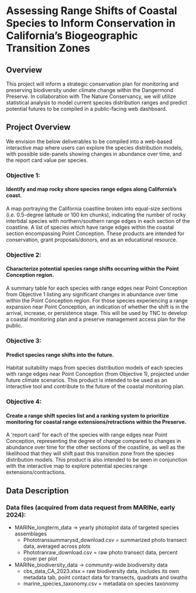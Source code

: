 # Assessing Range Shifts of Coastal Species to Inform Conservation in California’s Biogeographic Transition Zones

## Overview
This project will inform a strategic conservation plan for monitoring and preserving biodiversity under climate change within the Dangermond Preserve. 
In collaboration with The Nature Conservancy, we will utilize statistical analysis to model current species distribution ranges and predict potential 
futures to be compiled in a public-facing web dashboard.

## Project Overview

We envision the below deliverables to be compiled into a web-based interactive map where users can explore the species distribution models,
with possible side-panels showing changes in abundance over time, and the report card value per species.

### Objective 1: 
#### Identify and map rocky shore species range edges along California’s coast.

A map portraying the California coastline broken into equal-size sections (i.e. 0.5-degree latitude or
100 km chunks), indicating the number of rocky intertidal species with northern/southern range
edges in each section of the coastline. A list of species which have range edges within the coastal
section encompassing Point Conception. These products are intended for conservation, grant
proposals/donors, and as an educational resource.

### Objective 2: 
#### Characterize potential species range shifts occurring within the Point Conception region.

A summary table for each species with range edges near Point Conception from Objective 1 listing
any significant changes in abundance over time within the Point Conception region. For those species
experiencing a range expansion near Point Conception, an indication of whether the shift is in the
arrival, increase, or persistence stage. This will be used by TNC to develop a coastal monitoring plan
and a preserve management access plan for the public.

### Objective 3: 
#### Predict species range shifts into the future.

Habitat suitability maps from species distribution models of each species with range edges near
Point Conception (from Objective 1), projected under future climate scenarios. This product is
intended to be used as an interactive tool and contribute to the future of the coastal monitoring plan.

### Objective 4: 
#### Create a range shift species list and a ranking system to prioritize monitoring for coastal range extensions/retractions within the Preserve.

A ‘report card’ for each of the species with range edges near Point Conception, representing the
degree of change compared to changes in abundance over time for the other sections of the coastline,
as well as the likelihood that they will shift past this transition zone from the species distribution
models. This product is also intended to be seen in conjunction with the interactive map to explore
potential species range extensions/contractions.

## Data Description

### Data files (acquired from data request from MARINe, early 2024):
- MARINe_longterm_data -> yearly photoplot data of targeted species assemblages
  - Phototranssummarysd_download.csv = summarized photo transect data, averaged across plots
  - Phototranraw_download.csv = raw photo transect data, percent cover per plot
- MARINe_biodiversity_data -> community-wide biodiversity data
  - cbs_data_CA_2023.xlsx = raw biodiversity data, includes its own metadata tab, point contact data for transects, quadrats and swaths
  - marine_species_taxonomy.csv = metadata on species taxonomy
